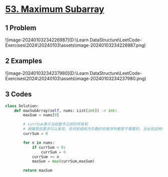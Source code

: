 # [53. Maximum Subarray](https://leetcode.cn/problems/maximum-subarray/)



## 1 Problem

![image-20240103234226987](D:\Learn DataStructure\LeetCode-Exercises\2024\20240103\assets\image-20240103234226987.png)

## 2 Examples

![image-20240103234237980](D:\Learn DataStructure\LeetCode-Exercises\2024\20240103\assets\image-20240103234237980.png)

## 3 Codes

```python
class Solution:
    def maxSubArray(self, nums: List[int]) -> int:
        maxSum = nums[0]

        # currSum表示当前数字之前的所有和
        # 根据题目要求可以发现，任何前缀和为负数的前缀序列都是不需要的，当出现这种情况时立即从当前数字开始往后寻找连续数组
        currSum = 0

        for n in nums:
            if currSum < 0:
                currSum = 0
            currSum += n
            maxSum = max(currSum,maxSum)

        return maxSum
```

